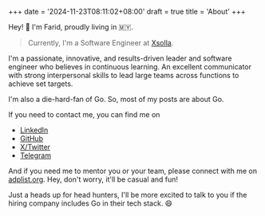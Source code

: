 +++
date = '2024-11-23T08:11:02+08:00'
draft = true
title = 'About'
+++

Hey! 👋 I'm Farid, proudly living in 🇲🇾.

> Currently, I'm a Software Engineer at [Xsolla](https://xsolla.com).

I'm a passionate, innovative, and results-driven leader and software engineer who
believes in continuous learning. An excellent communicator with strong
interpersonal skills to lead large teams across functions to achieve set targets.

I'm also a die-hard-fan of Go. So, most of my posts are about Go.

If you need to contact me, you can find me on

- [LinkedIn](https://www.linkedin.com/in/faridyusof727/)
- [GitHub](https://github.com/faridyusof727)
- [X/Twitter](https://x.com/faridyusof727)
- [Telegram](https://t.me/faridyusof727)

And if you need me to mentor you or your team, please connect with me on
[adplist.org](https://adplist.org/mentors/farid-yusof). Hey, don't worry, it'll be
casual and fun!

Just a heads up for head hunters, I'll be more excited to talk to you if the hiring
company includes Go in their tech stack. 😄
